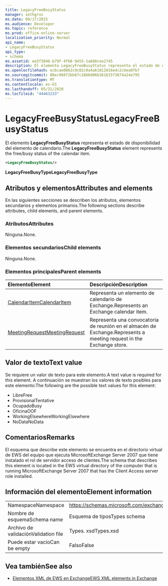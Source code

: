```yaml
---
title: LegacyFreeBusyStatus
manager: sethgros
ms.date: 09/17/2015
ms.audience: Developer
ms.topic: reference
ms.prod: office-online-server
localization_priority: Normal
api_name:
- LegacyFreeBusyStatus
api_type:
- schema
ms.assetid: ee5f3046-b79f-4f68-9455-1a688cee2745
description: El elemento LegacyFreeBusyStatus representa el estado de disponibilidad del elemento de calendario.
ms.openlocfilehash: ecbcae0862c9c02c0a4a61012816e4c2c6ea07b7
ms.sourcegitcommit: 88ec988f2bb67c1866d06b361615f3674a24e795
ms.translationtype: MT
ms.contentlocale: es-ES
ms.lasthandoff: 05/31/2020
ms.locfileid: "44463233"
---
```

# <a name="legacyfreebusystatus"></a><span data-ttu-id="26410-103">LegacyFreeBusyStatus</span><span class="sxs-lookup"><span data-stu-id="26410-103">LegacyFreeBusyStatus</span></span>

<span data-ttu-id="26410-104">El elemento **LegacyFreeBusyStatus** representa el estado de disponibilidad del elemento de calendario.</span><span class="sxs-lookup"><span data-stu-id="26410-104">The **LegacyFreeBusyStatus** element represents the free/busy status of the calendar item.</span></span> 
  
```xml
<LegacyFreeBusyStatus/>
```

<span data-ttu-id="26410-105">**LegacyFreeBusyType**</span><span class="sxs-lookup"><span data-stu-id="26410-105">**LegacyFreeBusyType**</span></span>

## <a name="attributes-and-elements"></a><span data-ttu-id="26410-106">Atributos y elementos</span><span class="sxs-lookup"><span data-stu-id="26410-106">Attributes and elements</span></span>

<span data-ttu-id="26410-107">En las siguientes secciones se describen los atributos, elementos secundarios y elementos primarios.</span><span class="sxs-lookup"><span data-stu-id="26410-107">The following sections describe attributes, child elements, and parent elements.</span></span>
  
### <a name="attributes"></a><span data-ttu-id="26410-108">Atributos</span><span class="sxs-lookup"><span data-stu-id="26410-108">Attributes</span></span>

<span data-ttu-id="26410-109">Ninguna.</span><span class="sxs-lookup"><span data-stu-id="26410-109">None.</span></span>
  
### <a name="child-elements"></a><span data-ttu-id="26410-110">Elementos secundarios</span><span class="sxs-lookup"><span data-stu-id="26410-110">Child elements</span></span>

<span data-ttu-id="26410-111">Ninguna.</span><span class="sxs-lookup"><span data-stu-id="26410-111">None.</span></span>
  
### <a name="parent-elements"></a><span data-ttu-id="26410-112">Elementos principales</span><span class="sxs-lookup"><span data-stu-id="26410-112">Parent elements</span></span>

|<span data-ttu-id="26410-113">**Elemento**</span><span class="sxs-lookup"><span data-stu-id="26410-113">**Element**</span></span>|<span data-ttu-id="26410-114">**Descripción**</span><span class="sxs-lookup"><span data-stu-id="26410-114">**Description**</span></span>|
|:-----|:-----|
|[<span data-ttu-id="26410-115">CalendarItem</span><span class="sxs-lookup"><span data-stu-id="26410-115">CalendarItem</span></span>](calendaritem.md) <br/> |<span data-ttu-id="26410-116">Representa un elemento de calendario de Exchange.</span><span class="sxs-lookup"><span data-stu-id="26410-116">Represents an Exchange calendar item.</span></span>  <br/> |
|[<span data-ttu-id="26410-117">MeetingRequest</span><span class="sxs-lookup"><span data-stu-id="26410-117">MeetingRequest</span></span>](meetingrequest.md) <br/> |<span data-ttu-id="26410-118">Representa una convocatoria de reunión en el almacén de Exchange.</span><span class="sxs-lookup"><span data-stu-id="26410-118">Represents a meeting request in the Exchange store.</span></span>  <br/> |
   
## <a name="text-value"></a><span data-ttu-id="26410-119">Valor de texto</span><span class="sxs-lookup"><span data-stu-id="26410-119">Text value</span></span>

<span data-ttu-id="26410-120">Se requiere un valor de texto para este elemento.</span><span class="sxs-lookup"><span data-stu-id="26410-120">A text value is required for this element.</span></span> <span data-ttu-id="26410-121">A continuación se muestran los valores de texto posibles para este elemento:</span><span class="sxs-lookup"><span data-stu-id="26410-121">The following are the possible text values for this element:</span></span>
  
- <span data-ttu-id="26410-122">Libre</span><span class="sxs-lookup"><span data-stu-id="26410-122">Free</span></span> 
- <span data-ttu-id="26410-123">Provisional</span><span class="sxs-lookup"><span data-stu-id="26410-123">Tentative</span></span>
- <span data-ttu-id="26410-124">Ocupado</span><span class="sxs-lookup"><span data-stu-id="26410-124">Busy</span></span>
- <span data-ttu-id="26410-125">Oficina</span><span class="sxs-lookup"><span data-stu-id="26410-125">OOF</span></span>
- <span data-ttu-id="26410-126">WorkingElsewhere</span><span class="sxs-lookup"><span data-stu-id="26410-126">WorkingElsewhere</span></span>
- <span data-ttu-id="26410-127">NoData</span><span class="sxs-lookup"><span data-stu-id="26410-127">NoData</span></span>
    
## <a name="remarks"></a><span data-ttu-id="26410-128">Comentarios</span><span class="sxs-lookup"><span data-stu-id="26410-128">Remarks</span></span>

<span data-ttu-id="26410-129">El esquema que describe este elemento se encuentra en el directorio virtual de EWS del equipo que ejecuta MicrosoftExchange Server 2007 que tiene instalado el rol de servidor acceso de clientes.</span><span class="sxs-lookup"><span data-stu-id="26410-129">The schema that describes this element is located in the EWS virtual directory of the computer that is running MicrosoftExchange Server 2007 that has the Client Access server role installed.</span></span>
  
## <a name="element-information"></a><span data-ttu-id="26410-130">Información del elemento</span><span class="sxs-lookup"><span data-stu-id="26410-130">Element information</span></span>

|||
|:-----|:-----|
|<span data-ttu-id="26410-131">Namespace</span><span class="sxs-lookup"><span data-stu-id="26410-131">Namespace</span></span>  <br/> |https://schemas.microsoft.com/exchange/services/2006/types  <br/> |
|<span data-ttu-id="26410-132">Nombre de esquema</span><span class="sxs-lookup"><span data-stu-id="26410-132">Schema name</span></span>  <br/> |<span data-ttu-id="26410-133">Esquema de tipos</span><span class="sxs-lookup"><span data-stu-id="26410-133">Types schema</span></span>  <br/> |
|<span data-ttu-id="26410-134">Archivo de validación</span><span class="sxs-lookup"><span data-stu-id="26410-134">Validation file</span></span>  <br/> |<span data-ttu-id="26410-135">Types. xsd</span><span class="sxs-lookup"><span data-stu-id="26410-135">Types.xsd</span></span>  <br/> |
|<span data-ttu-id="26410-136">Puede estar vacío</span><span class="sxs-lookup"><span data-stu-id="26410-136">Can be empty</span></span>  <br/> |<span data-ttu-id="26410-137">Falso</span><span class="sxs-lookup"><span data-stu-id="26410-137">False</span></span>  <br/> |
   
## <a name="see-also"></a><span data-ttu-id="26410-138">Vea también</span><span class="sxs-lookup"><span data-stu-id="26410-138">See also</span></span>

- [<span data-ttu-id="26410-139">Elementos XML de EWS en Exchange</span><span class="sxs-lookup"><span data-stu-id="26410-139">EWS XML elements in Exchange</span></span>](ews-xml-elements-in-exchange.md)

